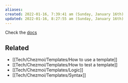 ```yaml
---
aliases: 
created: 2022-01-16, 7:39:41 am (Sunday, January 16th)
updated: 2022-01-16, 8:27:55 am (Sunday, January 16th)
---
```

Check the [docs](https://www.chezmoi.io/docs/templating/#creating-a-template-file)

## Related
- [[Tech/Chezmoi/Templates/How to use a template]]
- [[Tech/Chezmoi/Templates/How to test a template]]
- [[Tech/Chezmoi/Templates/Logic]]
- [[Tech/Chezmoi/Templates/Syntax]]